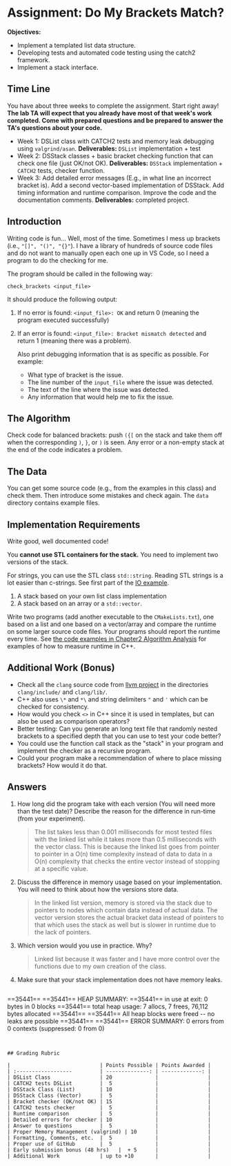 # Assignment: Do My Brackets Match?

**Objectives:**

* Implement a templated list data structure.
* Developing tests and automated code testing using the catch2 framework.
* Implement a stack interface.


## Time Line 
You have about three weeks to complete the assignment. Start right away! **The lab TA will expect that you already have most of that week's work completed. Come with prepared questions and
be prepared to answer the TA's questions about your code.**

* Week 1: DSList class with CATCH2 tests and memory leak debugging using `valgrind/asan`. **Deliverables:** `DSList` implementation + test
* Week 2: DSStack classes + basic bracket checking function that can check one file (just OK/not OK). **Deliverables:** `DSStack` implementation + `CATCH2` tests, checker function.
* Week 3: Add detailed error messages (E.g., in what line an incorrect bracket is). Add a second vector-based implementation of DSStack. Add timing information and runtime comparison. Improve the code and the documentation comments. **Deliverables:** completed project.


## Introduction
Writing code is fun... Well, most of the time. Sometimes I mess up
brackets (i.e., `"[]", "()", "{}"`). 
I have a library of hundreds of
source code files and do not want to manually open each one up in VS Code,
so I need a program to do the checking for me.

The program should be called in the following way:

```
check_brackets <input_file>
```

It should produce the following output:

1. If no error is found: `<input_file>: OK` and return 0 (meaning the program executed successfully)
2. If an error is found: `<input_file>: Bracket mismatch detected` and return 1 (meaning there was a problem).

   Also print debugging information that is as specific as possible. For example:
     - What type of bracket is the issue.
     - The line number of the `input_file` where the issue was detected.
     - The text of the line where the issue was detected.
     - Any information that would help me to fix the issue.

## The Algorithm
Check code for balanced brackets: push `({[` on the stack and take them off when the corresponding `)`, `}`, or `)` is seen. Any error or a non-empty stack at the end of the code indicates a problem.

## The Data
 You can get some source code (e.g., from the examples in this class) and check them. Then introduce some mistakes and check again. The `data` directory contains example files.

## Implementation Requirements
Write good, well documented code!

You **cannot use STL containers for the stack.**
You need to implement two versions of the stack. 

For strings, you can use the STL class `std::string`. Reading STL strings is a 
lot easier than c-strings. See first part of the [IO example](https://github.com/mhahsler/CS2341/blob/main/Chapter1_Programming/io/fileIO_main.cpp). 


1. A stack based on your own list class implementation
2. A stack based on an array or a `std::vector`. 

Write two programs (add another executable to the `CMakeLists.txt`), one based on a list and one based on a vector/array and compare the runtime on some larger source code files. Your programs should report the runtime every time. See [the code examples in Chapter2 Algorithm Analysis](https://github.com/mhahsler/CS2341/tree/main/Chapter2_Algorithm_Analysis) for examples of how to measure runtime in C++.


## Additional Work (Bonus)
* Check all the `clang` source code from [llvm project](https://github.com/llvm/llvm-project) in the directories `clang/include/` and `clang/lib/`.
* C++ also uses `\*` and `*\` and string delimiters `"` and `'` which can be checked for consistency.
* How would you check `<>` in C++ since it is used in templates, but can also be used as 
comparison operators?
* Better testing: Can you generate an long text file that randomly nested brackets to a specified depth that you can use to test your code better?
* You could use the function call stack as the "stack" in your program and implement the checker as a recursive program. 
* Could your program make a recommendation of where to place missing brackets? How would it do that.


## Answers
1. How long did the program take with each version (You will need more than the test date)?  Describe the reason for the difference in run-time (from your experiment).

   > The list takes less than 0.001 milliseconds for most tested files with the linked list while it takes more than 0.5 milliseconds with the vector class. This is because the linked list goes from pointer to pointer in a O(n) time complexity instead of data to data in a O(n) complexity that checks the entire vector instead of stopping at a specific value.

2. Discuss the difference in memory usage based on your implementation. You will need to think about how the versions 
 store data.

   > In the linked list version, memory is stored via the stack due to pointers to nodes which contain data instead of actual data. The vector version stores the actual bracket data instead of pointers to that which uses the stack as well but is slower in runtime due to the lack of pointers.

3. Which version would you use in practice. Why?

   > Linked list because it was faster and I have more control over the functions due to my own creation of the class.

4. Make sure that your stack implementation does not have memory leaks.

   ```
==35441==
==35441== HEAP SUMMARY:
==35441==     in use at exit: 0 bytes in 0 blocks
==35441==   total heap usage: 7 allocs, 7 frees, 76,112 bytes allocated
==35441==
==35441== All heap blocks were freed -- no leaks are possible
==35441==
==35441== ERROR SUMMARY: 0 errors from 0 contexts (suppressed: 0 from 0)
```


## Grading Rubric

|                             | Points Possible | Points Awarded |
| :------------------         | --------------: | -------------: |
| DSList Class                | 20              |                |
| CATCH2 tests DSList         |  5              |                |
| DSStack Class (List)        | 10              |                |
| DSStack Class (Vector)      |  5              |                |
| Bracket checker (OK/not OK) | 15              |                |
| CATCH2 tests checker        |  5              |                |
| Runtime comparison          |  5              |                |
| Detailed errors for checker | 10              |                |
| Answer to questions         |  5              |                |
| Proper Memory Management (valgrind) | 10      |                |
| Formatting, Comments, etc.  |  5              |                |
| Proper use of GitHub        |  5              |                |
| Early submission bonus (48 hrs)   |  + 5      |                |
| Additional Work             | up to +10       |                |

